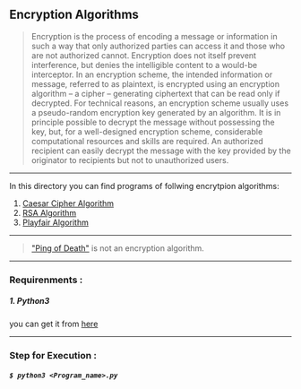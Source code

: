 ## Encryption Algorithms

> Encryption is the process of encoding a message or information in such a way that only authorized parties can access it and those who are not authorized cannot. Encryption does not itself prevent interference, but denies the intelligible content to a would-be interceptor. In an encryption scheme, the intended information or message, referred to as plaintext, is encrypted using an encryption algorithm – a cipher – generating ciphertext that can be read only if decrypted. For technical reasons, an encryption scheme usually uses a pseudo-random encryption key generated by an algorithm. It is in principle possible to decrypt the message without possessing the key, but, for a well-designed encryption scheme, considerable computational resources and skills are required. An authorized recipient can easily decrypt the message with the key provided by the originator to recipients but not to unauthorized users.

___

In this directory you can find programs of follwing encrytpion algorithms:

1. [Caesar Cipher Algorithm](https://github.com/bharatmazire/Python/blob/master/Additional%20Codes/CyberSecurity/CaesarCipherForAnyData.py)
2. [RSA Algorithm](https://github.com/bharatmazire/Python/blob/master/Additional%20Codes/CyberSecurity/RSA_anything.py)
3. [Playfair Algorithm](https://github.com/bharatmazire/Python/blob/master/Additional%20Codes/CyberSecurity/playfair.py)

___

> ["Ping of Death"](https://github.com/bharatmazire/Python/blob/master/Additional%20Codes/CyberSecurity/PingOfDeath.py) is not an encryption algorithm.

___

### Requirenments : 
##### 1. Python3
you can get it from [here](https://www.python.org/downloads/)

___

### Step for Execution : 
#####  `$ python3 <Program_name>.py`
